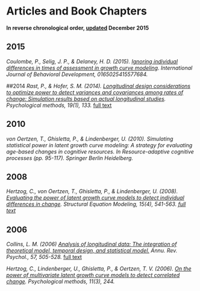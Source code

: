 # Articles and Book Chapters
**In reverse chronological order, [updated]() December 2015**

## 2015 

<cite>Coulombe, P., Selig, J. P., & Delaney, H. D. (2015). [Ignoring individual differences in times of assessment in growth curve modeling](https://scholar.google.ca/scholar?hl=en&q=ignoring+individual+differences+in+times+of+assessment+in+growth+curve+modeling&btnG=&as_sdt=1%2C5&as_sdtp=). *International Journal of Behavioral Development*, 0165025415577684.

##2014
<cite> Rast, P., & Hofer, S. M. (2014). [Longitudinal design considerations to optimize power to detect variances and covariances among rates of change: Simulation results based on actual longitudinal studies](https://scholar.google.ca/scholar?hl=en&q=Longitudinal+design+considerations+to+optimize+power+to+detect+variances+and+covariances+among+rates+of+change%3A+Simulation+results+based+on+actual+longitudinal+studies.&btnG=&as_sdt=1%2C5&as_sdtp=). Psychological methods, 19(1), 133.</cite> [full text](http://www.ncbi.nlm.nih.gov/pmc/articles/PMC4080819/)

## 2010

<cite> von Oertzen, T., Ghisletta, P., & Lindenberger, U. (2010). Simulating statistical power in latent growth curve modeling: A strategy for evaluating age-based changes in cognitive resources. In Resource-adaptive cognitive processes (pp. 95-117). Springer Berlin Heidelberg.</cite>


## 2008 
<cite> Hertzog, C., von Oertzen, T., Ghisletta, P., & Lindenberger, U. (2008). [Evaluating the power of latent growth curve models to detect individual differences in change](https://scholar.google.ca/scholar?q=Evaluating+the+power+of+latent+growth+curve+models+to+detect+individual+differences+in+change&btnG=&hl=en&as_sdt=0%2C5). Structural Equation Modeling, 15(4), 541-563. [full text](http://www.tandfonline.com/doi/full/10.1080/10705510802338983)</cite>

## 2006 


<cite>Collins, L. M. (2006) [Analysis of longitudinal data: The integration of theoretical model, temporal design, and statistical model.]( https://scholar.google.ca/scholar?q=Analysis+of+longitudinal+data%3A+The+integration+of+theoretical+model%2C+temporal+design%2C+and+statistical+model&btnG=&hl=en&as_sdt=0%2C5) *Annu. Rev. Psychol.*, 57, 505-528. </cite> [full text](http://jbd.sagepub.com/content/40/1/76.full)



<cite>Hertzog, C., Lindenberger, U., Ghisletta, P., & Oertzen, T. V. (2006). [On the power of multivariate latent growth curve models to detect correlated change](https://scholar.google.ca/scholar?q=%22On+the+power+of+multivariate+latent+growth+curve+models+to+detect+correlated+change%22&btnG=&hl=en&as_sdt=2005&sciodt=0%2C5&cites=4391811383653665028&scipsc=). *Psychological methods*, 11(3), 244.</cite>
